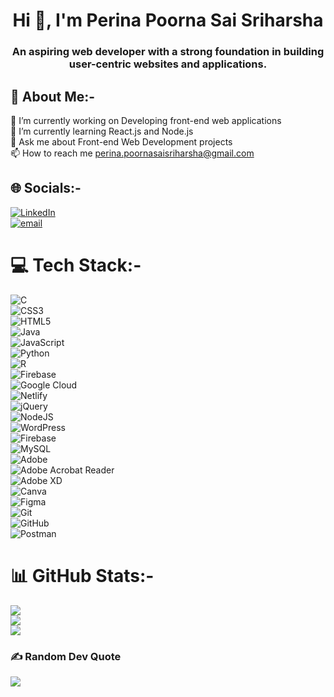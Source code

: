 <h1 align="center">Hi 👋, I'm Perina Poorna Sai Sriharsha</h1>
<h3 align="center">An aspiring web developer with a strong foundation in building user-centric websites and applications.</h3>


## 💫 About Me:-
🔭 I’m currently working on Developing front-end web applications<br>🌱 I’m currently learning React.js and Node.js<br>💬 Ask me about Front-end Web Development projects<br>📫 How to reach me perina.poornasaisriharsha@gmail.com

## 🌐 Socials:-
[![LinkedIn](https://img.shields.io/badge/LinkedIn-%230077B5.svg?logo=linkedin&logoColor=white)](https://linkedin.com/in/poorna-sai-sriharsha-perina)</br>
[![email](https://img.shields.io/badge/Email-D14836?logo=gmail&logoColor=white)](mailto:perina.poornasaisriharsha@gmail.com) 

# 💻 Tech Stack:-
![C](https://img.shields.io/badge/c-%2300599C.svg?style=for-the-badge&logo=c&logoColor=white)</br>
![CSS3](https://img.shields.io/badge/css3-%231572B6.svg?style=for-the-badge&logo=css3&logoColor=white)</br>
![HTML5](https://img.shields.io/badge/html5-%23E34F26.svg?style=for-the-badge&logo=html5&logoColor=white)</br>
![Java](https://img.shields.io/badge/java-%23ED8B00.svg?style=for-the-badge&logo=openjdk&logoColor=white)</br>
![JavaScript](https://img.shields.io/badge/javascript-%23323330.svg?style=for-the-badge&logo=javascript&logoColor=%23F7DF1E)</br>
![Python](https://img.shields.io/badge/python-3670A0?style=for-the-badge&logo=python&logoColor=ffdd54)</br>
![R](https://img.shields.io/badge/r-%23276DC3.svg?style=for-the-badge&logo=r&logoColor=white)</br>
![Firebase](https://img.shields.io/badge/firebase-%23039BE5.svg?style=for-the-badge&logo=firebase)</br>
![Google Cloud](https://img.shields.io/badge/GoogleCloud-%234285F4.svg?style=for-the-badge&logo=google-cloud&logoColor=white)</br>
![Netlify](https://img.shields.io/badge/netlify-%23000000.svg?style=for-the-badge&logo=netlify&logoColor=#00C7B7)</br>
![jQuery](https://img.shields.io/badge/jquery-%230769AD.svg?style=for-the-badge&logo=jquery&logoColor=white)</br>
![NodeJS](https://img.shields.io/badge/node.js-6DA55F?style=for-the-badge&logo=node.js&logoColor=white)</br>
![WordPress](https://img.shields.io/badge/WordPress-%23117AC9.svg?style=for-the-badge&logo=WordPress&logoColor=white)</br>
![Firebase](https://img.shields.io/badge/firebase-a08021?style=for-the-badge&logo=firebase&logoColor=ffcd34)</br>
![MySQL](https://img.shields.io/badge/mysql-4479A1.svg?style=for-the-badge&logo=mysql&logoColor=white)</br>
![Adobe](https://img.shields.io/badge/adobe-%23FF0000.svg?style=for-the-badge&logo=adobe&logoColor=white)</br>
![Adobe Acrobat Reader](https://img.shields.io/badge/Adobe%20Acrobat%20Reader-EC1C24.svg?style=for-the-badge&logo=Adobe%20Acrobat%20Reader&logoColor=white)</br>
![Adobe XD](https://img.shields.io/badge/Adobe%20XD-470137?style=for-the-badge&logo=Adobe%20XD&logoColor=#FF61F6)</br>
![Canva](https://img.shields.io/badge/Canva-%2300C4CC.svg?style=for-the-badge&logo=Canva&logoColor=white)</br>
![Figma](https://img.shields.io/badge/figma-%23F24E1E.svg?style=for-the-badge&logo=figma&logoColor=white)</br>
![Git](https://img.shields.io/badge/git-%23F05033.svg?style=for-the-badge&logo=git&logoColor=white)</br>
![GitHub](https://img.shields.io/badge/github-%23121011.svg?style=for-the-badge&logo=github&logoColor=white)</br>
![Postman](https://img.shields.io/badge/Postman-FF6C37?style=for-the-badge&logo=postman&logoColor=white) 
# 📊 GitHub Stats:-
![](https://github-readme-stats.vercel.app/api?username=Poorna-Sai-Sriharsha&theme=github_dark_dimmed&hide_border=true&include_all_commits=false&count_private=false)<br/>
![](https://nirzak-streak-stats.vercel.app/?user=Poorna-Sai-Sriharsha&theme=github_dark_dimmed&hide_border=true)<br/>
![](https://github-readme-stats.vercel.app/api/top-langs/?username=Poorna-Sai-Sriharsha&theme=github_dark_dimmed&hide_border=true&include_all_commits=false&count_private=false&layout=compact)

### ✍️ Random Dev Quote
![](https://quotes-github-readme.vercel.app/api?type=horizontal&theme=tokyonight)

<!-- Proudly created with GPRM ( https://gprm.itsvg.in ) -->
